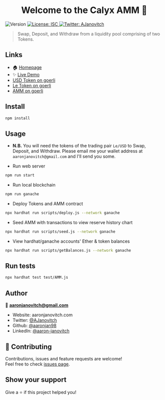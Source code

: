<h1 align="center">Welcome to the Calyx AMM 👋</h1>
<p>
  <img alt="Version" src="https://img.shields.io/badge/version-1.0.0-blue.svg?cacheSeconds=2592000" />
  <a href="#" target="_blank">
    <img alt="License: ISC" src="https://img.shields.io/badge/License-ISC-yellow.svg" />
  </a>
  <a href="https://twitter.com/AJanovitch" target="_blank">
    <img alt="Twitter: AJanovitch" src="https://img.shields.io/twitter/follow/AJanovitch.svg?style=social" />
  </a>
</p>

> Swap, Deposit, and Withdraw from a liquidity pool comprising of two Tokens.

## Links

- 🏠 [Homepage](https://github.com/aaronjan98/AMM)
- ✨ [Live Demo](https://firzv-niaaa-aaaad-qe2rq-cai.ic.fleek.co/)
- [USD Token on goerli](https://goerli.etherscan.io/address/0xFfc2D05e40C3066A358F18D49a26D9DcfBa82cB9)
- [Le Token on goerli](https://goerli.etherscan.io/address/0xB055C28406722796E54A458b4A44D552cF963120)
- [AMM on goerli](https://goerli.etherscan.io/address/0x68BD04Bf18eA11ccC0aa536cdA86C9CE3B450861)

## Install

```sh
npm install
```

## Usage

- **N.B.** You will need the tokens of the trading pair `Le/USD` to Swap, Deposit, and Withdraw. Please email me your wallet address at `aaronjanovitch@gmail.com` and I'll send you some.

- Run web server

```sh
npm run start
```

- Run local blockchain

```sh
npm run ganache
```

- Deploy Tokens and AMM contract

```sh
npx hardhat run scripts/deploy.js --network ganache
```

- Seed AMM with transactions to view reserve history chart

```sh
npx hardhat run scripts/seed.js --network ganache
```

- View hardhat/ganache accounts' Ether & token balances

```sh
npx hardhat run scripts/getBalances.js --network ganache
```

## Run tests

```sh
npx hardhat test test/AMM.js
```

## Author

👤 **aaronjanovitch@gmail.com**

- Website: aaronjanovitch.com
- Twitter: [@AJanovitch](https://twitter.com/AJanovitch)
- Github: [@aaronjan98](https://github.com/aaronjan98)
- LinkedIn: [@aaron-janovitch](https://linkedin.com/in/aaron-janovitch)

## 🤝 Contributing

Contributions, issues and feature requests are welcome!<br />Feel free to check [issues page](https://github.com/aaronjan98/AMM/issues).

## Show your support

Give a ⭐️ if this project helped you!
